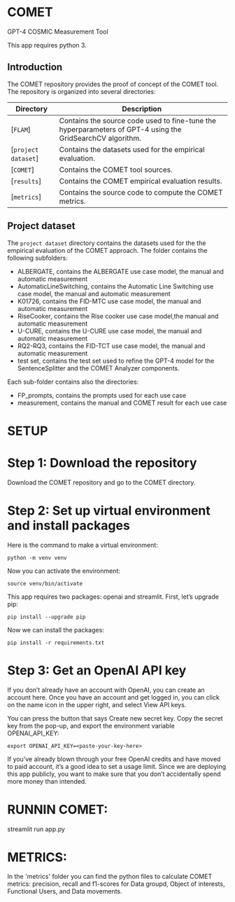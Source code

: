 # COMET
GPT-4 COSMIC Measurement Tool

This app requires python 3.

## Introduction

The COMET repository provides the proof of concept of the COMET tool. The repository is organized into several directories:

| Directory                       | Description                                                                                                                |
| ------------------------------- | -------------------------------------------------------------------------------------------------------------------------- |
| [`FLAM`]       | Contains the source code used to fine-tune the hyperparameters of GPT-4 using the GridSearchCV algorithm.              |
| [`project dataset`]                 | Contains the datasets used for the empirical evaluation. |
| [`COMET`]                | Contains the COMET tool sources. |
| [`results`]                | Contains the COMET empirical evaluation results. |
| [`metrics`]                | Contains the source code to compute the COMET metrics. |

## Project dataset
The `project dataset` directory contains the datasets used for the the empirical evaluation of the COMET approach. The folder contains the following subfolders:
- ALBERGATE, contains the ALBERGATE use case model, the manual and automatic measurement
- AutomaticLineSwitching, contains the Automatic Line Switching use case model, the manual and automatic measurement
- K01726, contains the FID-MTC use case model, the manual and automatic measurement
- RiseCooker, contains the Rise cooker use case model,the manual and automatic measurement
- U-CURE, contains the U-CURE use case model, the manual and automatic measurement
- RQ2-RQ3, contains the FID-TCT use case model, the manual and automatic measurement
- test set, contains the test set used to refine the GPT-4 model for the SentenceSplitter and the COMET Analyzer components.

Each sub-folder contains also the directories:
- FP_prompts, contains the prompts used for each use case
- measurement, contains the manual and COMET result for each use case

# **SETUP**
# Step 1: Download the repository
Download the COMET repository and go to the COMET directory. 

# Step 2: Set up virtual environment and install packages
Here is the command to make a virtual environment:

```
python -m venv venv
```
Now you can activate the environment:

```
source venv/bin/activate
```
This app requires two packages: openai and streamlit. First, let’s upgrade pip:

```
pip install --upgrade pip
```
Now we can install the packages:

```
pip install -r requirements.txt
```

# Step 3: Get an OpenAI API key
If you don’t already have an account with OpenAI, you can create an account here. Once you have an account and get logged in, you can click on the name icon in the upper right, and select View API keys.

You can press the button that says Create new secret key. Copy the secret key from the pop-up, and export the environment variable OPENAI_API_KEY:

```
export OPENAI_API_KEY=<paste-your-key-here>
```

If you’ve already blown through your free OpenAI credits and have moved to paid account, it’s a good idea to set a usage limit. Since we are deploying this app publicly, you want to make sure that you don’t accidentally spend more money than intended.
  
# **RUNNIN COMET**:
streamlit run app.py

# **METRICS**:
In the 'metrics' folder you can find the python files to calculate COMET metrics: precision, recall and f1-scores for Data groupd, Object of interests, Functional Users, and Data movements.
